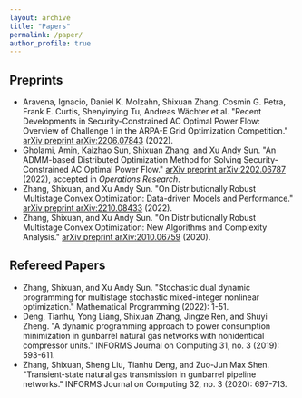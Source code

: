 ```yaml
---
layout: archive
title: "Papers"
permalink: /paper/
author_profile: true
---
```


## Preprints

* Aravena, Ignacio, Daniel K. Molzahn, Shixuan Zhang, Cosmin G. Petra, Frank E. Curtis, Shenyinying Tu, Andreas Wächter et al. "Recent Developments in Security-Constrained AC Optimal Power Flow: Overview of Challenge 1 in the ARPA-E Grid Optimization Competition." [arXiv preprint arXiv:2206.07843](https://arxiv.org/abs/2206.07843) (2022).
* Gholami, Amin, Kaizhao Sun, Shixuan Zhang, and Xu Andy Sun. "An ADMM-based Distributed Optimization Method for Solving Security-Constrained AC Optimal Power Flow." [arXiv preprint arXiv:2202.06787](https://arxiv.org/abs/2202.06787) (2022), accepted in *Operations Research*.
* Zhang, Shixuan, and Xu Andy Sun. "On Distributionally Robust Multistage Convex Optimization: Data-driven Models and Performance." [arXiv preprint arXiv:2210.08433](https://arxiv.org/abs/2210.08433) (2022).
* Zhang, Shixuan, and Xu Andy Sun. "On Distributionally Robust Multistage Convex Optimization: New Algorithms and Complexity Analysis." [arXiv preprint arXiv:2010.06759](https://arxiv.org/abs/2010.06759) (2020).

## Refereed Papers

* Zhang, Shixuan, and Xu Andy Sun. "Stochastic dual dynamic programming for multistage stochastic mixed-integer nonlinear optimization." Mathematical Programming (2022): 1-51.
* Deng, Tianhu, Yong Liang, Shixuan Zhang, Jingze Ren, and Shuyi Zheng. "A dynamic programming approach to power consumption minimization in gunbarrel natural gas networks with nonidentical compressor units." INFORMS Journal on Computing 31, no. 3 (2019): 593-611.
* Zhang, Shixuan, Sheng Liu, Tianhu Deng, and Zuo-Jun Max Shen. "Transient-state natural gas transmission in gunbarrel pipeline networks." INFORMS Journal on Computing 32, no. 3 (2020): 697-713.

